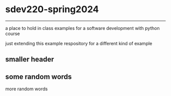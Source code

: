# sdev220-spring2024
___
a place to hold in class examples for a software development with python course

just extending this example respository for a different kind of example
## smaller header

some random words
---
more random words
